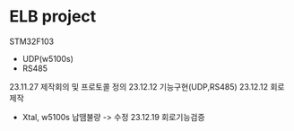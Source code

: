 # ELB project
STM32F103
 - UDP(w5100s)
 - RS485


23.11.27 제작회의 및 프로토콜 정의
23.12.12 기능구현(UDP,RS485)
23.12.12 회로제작
 - Xtal, w5100s 납땜불량 -> 수정
23.12.19 회로기능검증


